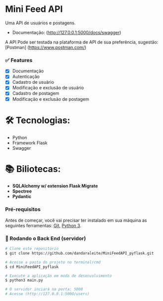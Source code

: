 # Mini Feed API

Uma API de usuários e postagens.
- Documentação: (http://127.0.0.1:5000/docs/swagger)

A API Pode ser testada na plataforma de API de sua preferência, sugestão: [Postman] (https://www.postman.com/)

### ✅ Features
- [x] Documentação
- [x] Autenticação
- [x] Cadastro de usuário
- [x] Modificação e exclusão de usuário
- [x] Cadastro de postagem
- [x] Modificação e exclusão de postagem

# 🛠 Tecnologias:
- Python 
- Framework Flask
- Swagger

# 📚 Biliotecas:
- **SQLAlchemy w/ extension Flask Migrate**
- **Spectree**
- **Pydantic**

### Pré-requisitos

Antes de começar, você vai precisar ter instalado em sua máquina as seguintes ferramentas:
[Git](https://git-scm.com), [Python 3](https://www.python.org/downloads/).

### 🎲 Rodando o Back End (servidor)

```bash
# Clone este repositório
$ git clone https://github.com/dandaraleite/MiniFeedAPI_pyflask.git

# Acesse a pasta do projeto no terminal/cmd
$ cd MiniFeedAPI_pyflask

# Execute a aplicação em modo de desenvolvimento
$ python3 main.py

# O servidor inciará na porta: 5000 
# Acesse (http://127.0.0.1:5000/users)

